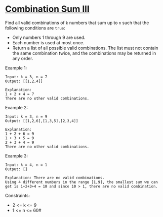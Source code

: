 # [Combination Sum III](https://leetcode.com/problems/combination-sum-iii/)

Find all valid combinations of ```k``` numbers that sum up to ```n``` such that the following conditions are ```true```:

* Only numbers 1 through 9 are used.
* Each number is used at most once.
* Return a list of all possible valid combinations. The list must not contain the same combination twice, and the combinations may be returned in any order.


Example 1:

    Input: k = 3, n = 7
    Output: [[1,2,4]]

    Explanation:
    1 + 2 + 4 = 7
    There are no other valid combinations.

Example 2:

    Input: k = 3, n = 9
    Output: [[1,2,6],[1,3,5],[2,3,4]]

    Explanation:
    1 + 2 + 6 = 9
    1 + 3 + 5 = 9
    2 + 3 + 4 = 9
    There are no other valid combinations.

Example 3:

    Input: k = 4, n = 1
    Output: []

    Explanation: There are no valid combinations.
    Using 4 different numbers in the range [1,9], the smallest sum we can get is 1+2+3+4 = 10 and since 10 > 1, there are no valid combination.
 

Constraints:

* 2 <= k <= 9
* 1 <= n <= 60#